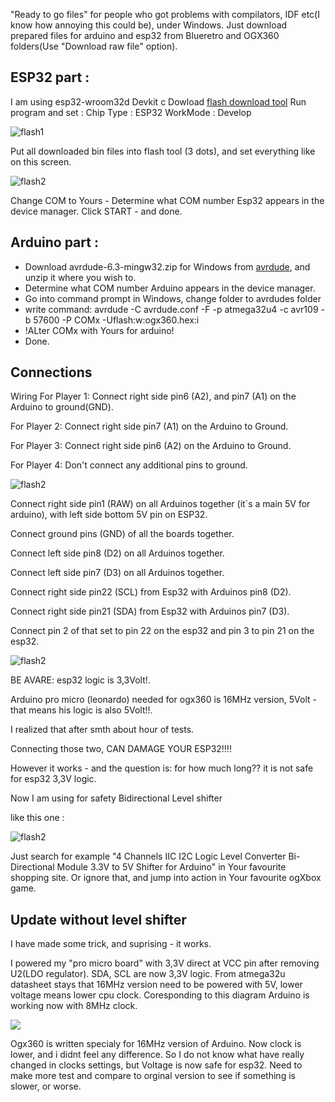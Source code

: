 "Ready to go files"  for people who got problems with compilators, IDF etc(I know how annoying this could be), under Windows.
Just download prepared files for arduino and esp32 from Blueretro and OGX360 folders(Use "Download raw file" option).
## ESP32  part :
I am using esp32-wroom32d Devkit c 
Dowload [flash download tool](https://www.espressif.com/sites/default/files/tools/flash_download_tool_3.9.5.zip) 
Run program and set :
Chip Type : ESP32
WorkMode : Develop

<img src="./Images/flash1.jpg" alt="flash1"/>  



Put all downloaded bin files into flash tool (3 dots), and set everything like on this screen.

<img src="./Images/flash2.jpg" alt="flash2"/>  

Change COM to Yours -  Determine what COM number Esp32 appears in the device manager.
Click START - and done.
## Arduino part :

* Download avrdude-6.3-mingw32.zip for Windows from  [avrdude](http://download.savannah.gnu.org/releases/avrdude/), and unzip it where you wish to.
*   Determine what COM number Arduino appears in the device manager.
* Go into command prompt in Windows, change folder to avrdudes folder
* write command:
avrdude -C avrdude.conf -F -p atmega32u4 -c avr109 -b 57600 -P COMx -Uflash:w:ogx360.hex:i
* !ALter COMx with Yours for arduino!
* Done.
## Connections
Wiring
For Player 1: Connect right side pin6 (A2), and pin7 (A1) on the Arduino to ground(GND).

For Player 2: Connect right side pin7 (A1) on the Arduino to Ground.

For Player 3: Connect right side pin6 (A2) on the Arduino to Ground.

For Player 4: Don't connect any additional pins to ground.

<img src="./Images/Arduino pinouts.jpg" alt="flash2"/>  


Connect right side pin1 (RAW) on  all Arduinos together (it`s a main 5V for arduino), with left side bottom 5V pin on ESP32.

Connect  ground pins (GND) of all the boards together.

Connect left side pin8 (D2) on all Arduinos together.

Connect left side pin7 (D3) on all Arduinos together.

Connect right side pin22 (SCL) from Esp32 with Arduinos pin8 (D2).

Connect right side pin21 (SDA) from Esp32 with Arduinos pin7 (D3).

Connect pin 2 of that set to pin 22 on the esp32 and pin 3 to pin 21 on the esp32.

<img src="./Images/Esp32 pinouts.jpg" alt="flash2"/>  

BE AVARE: esp32 logic is 3,3Volt!.

Arduino pro micro (leonardo) needed for ogx360 is 16MHz version, 5Volt - that means his logic is also 5Volt!!.

I realized that after smth about hour of tests.  

Connecting those two, CAN DAMAGE YOUR ESP32!!!!

However it works - and the question is: for how much long??  it is not safe for esp32 3,3V logic.

Now I am using for safety Bidirectional Level shifter

like this one :

<img src="./Images/Level Shifter.jpg" alt="flash2"/>  

Just search for example "4 Channels IIC I2C Logic Level Converter Bi-Directional Module 3.3V to 5V Shifter for Arduino" in Your favourite shopping site.
Or ignore that, and jump into action in Your favourite ogXbox game.




## Update without level shifter

I have made some trick, and suprising - it works.

I powered my "pro micro board" with 3,3V direct at VCC pin after removing U2(LDO regulator). SDA, SCL are now 3,3V logic.
From atmega32u datasheet stays that 16MHz version need to be powered with 5V, lower voltage means lower cpu clock. 
Coresponding to this diagram Arduino is working  now with 8MHz clock.







<img src="Atmega32u4 Clock Vs Vcc - Imgur.jpg"/>





Ogx360 is written specialy for 16MHz version of Arduino. Now clock is lower, and i didnt feel any difference. So I do not know what have really changed in clocks settings, but Voltage is now safe for esp32. Need to make more test and compare to orginal version to see if something is slower, or worse.







